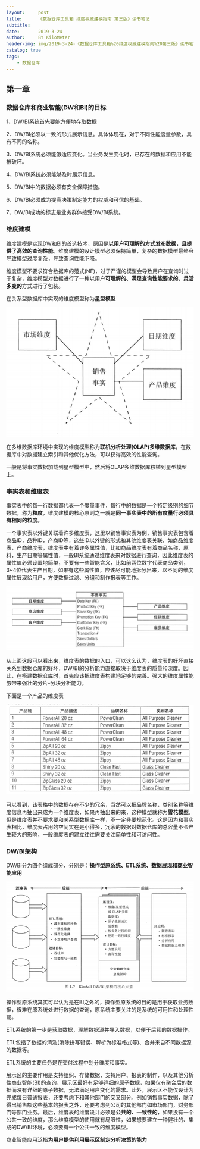 ```yaml
---
layout:     post
title:      《数据仓库工具箱 维度权威建模指南 第三版》读书笔记
subtitle:   
date:       2019-3-24
author:     BY KiloMeter
header-img: img/2019-3-24-《数据仓库工具箱%20维度权威建模指南%20第三版》读书笔记/41.png
catalog: true
tags:
    - 数据仓库
---
```

## 第一章 

### 数据仓库和商业智能(DW和BI)的目标

1、DW/BI系统首先要能方便地存取数据

2、DW/BI必须以一致的形式展示信息。具体体现在，对于不同性能度量参数，具有不同的名称。

3、DW/BI系统必须能够适应变化。当业务发生变化时，已存在的数据和应用不能被破坏。

4、DW/BI系统必须能够及时展示信息。

5、DW/BI中的数据必须有安全保障措施。

6、DW/BI必须成为提高决策制定能力的权威和可信的基础。

7、DW/BI成功的标志是业务群体接受DW/BI系统。

### 维度建模

维度建模是实现DW和BI的首选技术，原因是**以用户可理解的方式发布数据，且提供了高效的查询性能**。维度建模的设计模型必须保持简单，复杂的数据模型最终会导致模型过度复杂，导致查询性能下降。

维度模型不要求符合数据库的范式(NF)，过于严谨的模型会导致用户在查询时过于复杂，维度模型对数据进行了一种以用户**可理解的、满足查询性能要求的、灵活多变的**方式进行了包装。



在关系型数据库中实现的维度模型称为**星型模型**

![](/img/2019-3-24-《数据仓库工具箱%20维度权威建模指南%20第三版》读书笔记/星型模型.png)

在多维数据库环境中实现的维度模型称为**联机分析处理(OLAP)多维数据库**，在数据库中对数据建立索引和其他优化方法，可以获得高效的性能查询。

一般是将事实数据加载到星型模型中，然后将OLAP多维数据库移植到星型模型上。

### 事实表和维度表

事实表中的每一行数据都代表一个度量事件，每行中的数据是一个特定级别的细节数据，称为**粒度**，维度建模的核心原则之一就是**同一事实表中的所有度量行必须具有相同的粒度**。

一个事实表以外键关联着许多维度表，这里以销售事实表为例，销售事实表包含着商品ID，品种ID，产商ID等，这些ID以外键的形式和其他维度表关联，如商品维度表，产商维度表，维度表中有着许多属性值，比如商品维度表有着商品名称，原料，生产日期等属性值，一般BI系统通过维度表来对数据进行查询，因此维度表的属性值必须设置地简单，不要有一些智能含义，比如前两位数字代表商品类别，3~4位代表生产日期，如果有这些属性值，应该尽可能地拆分出来，以不同的维度属性展现给用户，方便数据过滤、分组和制作报表等工作。

![](/img/2019-3-24-《数据仓库工具箱%20维度权威建模指南%20第三版》读书笔记/事实表和维度表.png)

从上面这段可以看出来，维度表的数据的入口，可以这么认为，维度表的好坏直接关系到数据仓库的好坏，DW/BI的分析能力直接取决于维度表的质量和深度。因此，在搭建数据仓库时，首先应该把维度表构建地足够的完善。强大的维度属性能够带来强壮的分片-分块分析能力。

下面是一个产品的维度表

![](/img/2019-3-24-《数据仓库工具箱%20维度权威建模指南%20第三版》读书笔记/产品维度表.png)

可以看到，该表格中的数据存在不少的冗余，当然可以把品牌名称，类别名称等维度信息再抽出来成为一个维度表，如果再抽出来的来，这种模型就称为**雪花模型**，但是维度表并不要求要和关系型数据库一样，不一定非要规范化。这是因为和事实表相比，维度表占用的空间实在是小得多，冗余的数据对数据仓库的总容量不会产生较大的影响，一般维度表的建立往往需要关注简单性和可访问性。

### DW/BI架构

DW/BI分为四个组成部分，分别是：**操作型原系统、ETL系统、数据展现和商业智能应用**

![](/img/2019-3-24-《数据仓库工具箱%20维度权威建模指南%20第三版》读书笔记/DW-BI核心架构.png)

操作型原系统其实可以认为是在BI之外的，操作型原系统的目的是用于获取业务数据，很难在原系统处进行数据的查询，原系统主要关注的是系统的可用性和处理性能。

ETL系统的第一步是获取数据，理解数据源并导入数据，以便于后续的数据操作。

ETL包括了数据的清洗(消除拼写错误、解析为标准格式等)、合并来自不同数据源的数据等。

ETL系统的主要任务是在交付过程中划分维度和事实。

展示区的主要作用是支持组织、存储数据，支持用户、报表的制作，以及其他分析性商业智能(BI)的查询，展示区最好有足够详细的原子数据，如果仅有聚合后的数据而没有详细的原子数据，无法满足用户变化的需求。此外，展示区不能仅设计为完成每日普通报表，还要考虑下和其他部门的交叉部分。例如销售事实数据，除了得出销售额这些基本的报表之外，还要考虑到公司的其他部门如市场部门，财务部门等部门业务。最后，维度表的维度设计必须是**公共的、一致性的**，如果没有一个公共一致的维度，那么维度模型的使用就有局限性，如果想要建立一种健壮的、集成的DW/BI环境，必须要有一个公共一致的维度模型。

商业智能应用泛指**为用户提供利用展示区制定分析决策的能力**